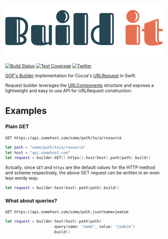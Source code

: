 ![Buildit](https://raw.githubusercontent.com/ilazakis/BuildIt/assets/logo.png)

[![Build Status](https://travis-ci.org/ilazakis/BuildIt.svg?branch=master)](https://travis-ci.org/ilazakis/BuildIt)
[![Test Coverage](https://codecov.io/gh/ilazakis/BuildIt/branch/master/graph/badge.svg)](https://codecov.io/gh/ilazakis/BuildIt)
[![Twitter](https://img.shields.io/badge/twitter-buildit-blue.svg?style=flat)](http://twitter.com/cocoapatterns)


[GOF's Builder](https://en.wikipedia.org/wiki/Builder_pattern) implementation for Cocoa's [URLRequest](https://developer.apple.com/reference/foundation/urlrequest) in Swift.

Request builder leverages the [URLComponents](https://developer.apple.com/reference/foundation/urlcomponents) structure and exposes a lightweight and easy to use API for URLRequest construction.

# Examples

### Plain GET
`GET https://api.somehost.com/some/path/to/a/resource`

```swift 
let path = "some/path/to/a/resource"
let host = "api.somehost.com"
let request = builder.GET().https().host(host).path(path).build()
```

Actually, since `GET` and `https` are the default values for the HTTP method and scheme respectively, the above GET request can be written in an even less wordy way:

```swift
let request = builder.host(host).path(path).build()
```

### What about queries?
`GET https://api.somehost.com/some/path.json?name=joakim`

```swift
let request = builder.host(host).path(path)
                     .query(name: "name", value: "joakim")
                     .build()
```
